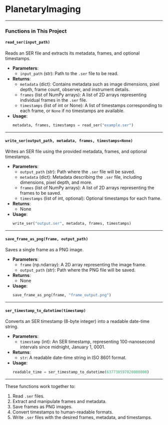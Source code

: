 # PlanetaryImaging

---

### **Functions in This Project**

#### **`read_ser(input_path)`**
Reads an SER file and extracts its metadata, frames, and optional timestamps.

- **Parameters**:
  - `input_path` (str): Path to the `.ser` file to be read.
- **Returns**:
  - `metadata` (dict): Contains metadata such as image dimensions, pixel depth, frame count, observer, and instrument details.
  - `frames` (list of NumPy arrays): A list of 2D arrays representing individual frames in the `.ser` file.
  - `timestamps` (list of int or None): A list of timestamps corresponding to each frame, or `None` if no timestamps are available.
- **Usage**:
  ```python
  metadata, frames, timestamps = read_ser("example.ser")
  ```

---

#### **`write_ser(output_path, metadata, frames, timestamps=None)`**
Writes an SER file using the provided metadata, frames, and optional timestamps.

- **Parameters**:
  - `output_path` (str): Path where the `.ser` file will be saved.
  - `metadata` (dict): Metadata describing the `.ser` file, including dimensions, pixel depth, and more.
  - `frames` (list of NumPy arrays): A list of 2D arrays representing the frames to be saved.
  - `timestamps` (list of int, optional): Optional timestamps for each frame.
- **Returns**:
  - None
- **Usage**:
  ```python
  write_ser("output.ser", metadata, frames, timestamps)
  ```

---

#### **`save_frame_as_png(frame, output_path)`**
Saves a single frame as a PNG image.

- **Parameters**:
  - `frame` (np.ndarray): A 2D array representing the image frame.
  - `output_path` (str): Path where the PNG file will be saved.
- **Returns**:
  - None
- **Usage**:
  ```python
  save_frame_as_png(frame, "frame_output.png")
  ```

---

#### **`ser_timestamp_to_datetime(timestamp)`**
Converts an SER timestamp (8-byte integer) into a readable date-time string.

- **Parameters**:
  - `timestamp` (int): An SER timestamp, representing 100-nanosecond intervals since midnight, January 1, 0001.
- **Returns**:
  - `str`: A readable date-time string in ISO 8601 format.
- **Usage**:
  ```python
  readable_time = ser_timestamp_to_datetime(637738597820000000)
  ```

---

These functions work together to:
1. Read `.ser` files.
2. Extract and manipulate frames and metadata.
3. Save frames as PNG images.
4. Convert timestamps to human-readable formats.
5. Write `.ser` files with the desired frames, metadata, and timestamps.